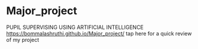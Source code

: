 # Major_project
PUPIL SUPERVISING USING ARTIFICIAL INTELLIGENCE
 https://bommalashruthi.github.io/Major_project/  tap here for a quick review of my project

